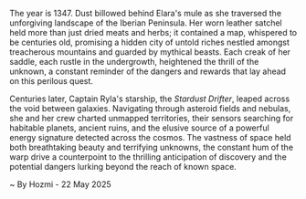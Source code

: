 
The year is 1347.  Dust billowed behind Elara's mule as she traversed the unforgiving landscape of the Iberian Peninsula.  Her worn leather satchel held more than just dried meats and herbs; it contained a map, whispered to be centuries old, promising a hidden city of untold riches nestled amongst treacherous mountains and guarded by mythical beasts. Each creak of her saddle, each rustle in the undergrowth, heightened the thrill of the unknown, a constant reminder of the dangers and rewards that lay ahead on this perilous quest.

Centuries later, Captain Ryla's starship, the *Stardust Drifter*, leaped across the void between galaxies.  Navigating through asteroid fields and nebulas, she and her crew charted unmapped territories, their sensors searching for habitable planets, ancient ruins, and the elusive source of a powerful energy signature detected across the cosmos.  The vastness of space held both breathtaking beauty and terrifying unknowns, the constant hum of the warp drive a counterpoint to the thrilling anticipation of discovery and the potential dangers lurking beyond the reach of known space.

~ By Hozmi - 22 May 2025
